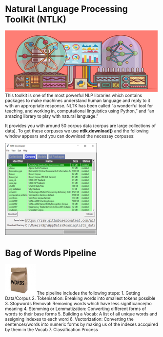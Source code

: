 # Natural Language Processing ToolKit (NTLK)
<img src="../Images/NLTK.png" height=200px width="500px">
This toolkit is one of the most powerful NLP libraries which contains packages to make machines understand human language and reply to it with an appropriate response. NLTK has been called “a wonderful tool for teaching, and working in, computational linguistics using Python,” and “an amazing library to play with natural language.”

It provides you with around 50 corpus data (corpus are large collections of data). To get these corpuses we use **ntlk.download()** and the following window appears and you can download the necessay corpuses:

<img src="../Images/nltk_corpora_download.png" height=300px width=300px>

# Bag of Words Pipeline
<img src="../Images/BOW.jpg" height=100px width=100px>
The pipeline includes the following steps:
1. Getting Data/Corpus
2. Tokenisation: Breaking words into smallest tokens possible
3. Stopwords Removal: Removing words which have less significance/no meaning
4. Stemming or Lemmatization: Converting different forms of words to their base forms
5. Building a Vocab: A list of all unique words and assigning indexes to each word
6. Vectorization: Converting the sentences/words into numeric forms by making us of the indexes accquired by them in the Vocab
7. Classification Process
